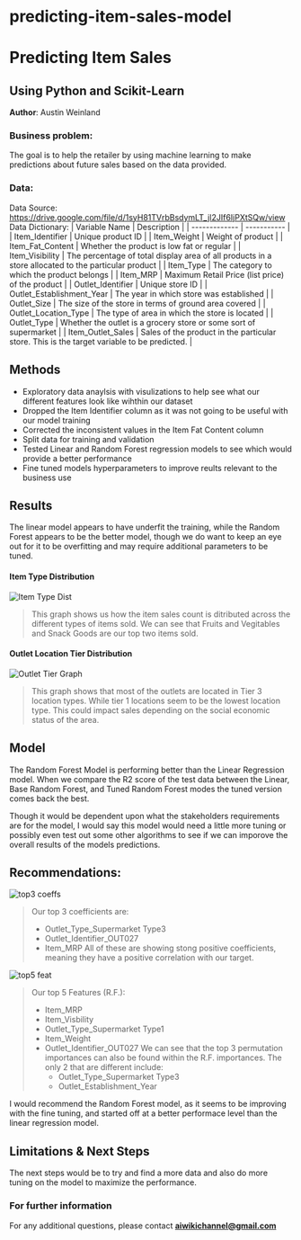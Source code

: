 # predicting-item-sales-model

# Predicting Item Sales
## Using Python and Scikit-Learn 

**Author**: Austin Weinland

### Business problem:

The goal is to help the retailer by using machine learning to make predictions 
about future sales based on the data provided.


### Data:
Data Source: https://drive.google.com/file/d/1syH81TVrbBsdymLT_jl2JIf6IjPXtSQw/view
Data Dictionary:
| Variable Name | Description |
| ------------- | ----------- |
| Item_Identifier | Unique product ID |
| Item_Weight | Weight of product |
| Item_Fat_Content | Whether the product is low fat or regular |
| Item_Visibility | The percentage of total display area of all products in a store allocated to the particular product |
| Item_Type | The category to which the product belongs |
| Item_MRP | Maximum Retail Price (list price) of the product |
| Outlet_Identifier | Unique store ID |
| Outlet_Establishment_Year | The year in which store was established |
| Outlet_Size | The size of the store in terms of ground area covered |
| Outlet_Location_Type | The type of area in which the store is located |
| Outlet_Type | Whether the outlet is a grocery store or some sort of supermarket |
| Item_Outlet_Sales | Sales of the product in the particular store. This is the target variable to be predicted. |


## Methods
- Exploratory data anaylsis with visulizations to help see what our different features look like wihthin our dataset
- Dropped the Item Identifier column as it was not going to be useful with our model training
- Corrected the inconsistent values in the Item Fat Content column
- Split data for training and validation
- Tested Linear and Random Forest regression models to see which would provide a better performance
- Fine tuned models hyperparameters to improve reults relevant to the business use

## Results

The linear model appears to have underfit the training, while the Random Forest appears to be the better model,
though we do want to keep an eye out for it to be overfitting and may require additional parameters to be tuned.

#### Item Type Distribution
![Item Type Dist](https://github.com/bubbles42/predicting-item-sales-model/assets/115664524/a4c90378-bf90-4f66-872d-22b1efd11f02)

> This graph shows us how the item sales count is ditributed across the different types of items sold. We can
  see that Fruits and Vegitables and Snack Goods are our top two items sold.

#### Outlet Location Tier Distribution
![Outlet Tier Graph](https://github.com/bubbles42/predicting-item-sales-model/assets/115664524/e3c6a753-4256-401c-8c3a-ecc7ffb41f5b)

> This graph shows that most of the outlets are located in Tier 3 location types. While tier 1 locations seem
  to be the lowest location type. This could impact sales depending on the social economic status of the area.

## Model

The Random Forest Model is performing better than the Linear Regression model. When we compare the R2 score of
the test data between the Linear, Base Random Forest, and Tuned Random Forest modes the tuned version comes
back the best. 

Though it would be dependent upon what the stakeholders requirements are for the model, I would say this model
would need a little more tuning or possibly even test out some other algorithms to see if we can imporove the 
overall results of the models predictions.

## Recommendations:
![top3 coeffs](https://github.com/bubbles42/predicting-item-sales-model/assets/115664524/f28058ed-a116-4ae9-99aa-67b4a47f8a26)
> Our top 3 coefficients are:
> - Outlet_Type_Supermarket Type3
> - Outlet_Identifier_OUT027
> - Item_MRP
> All of these are showing stong positive coefficients, meaning they have a positive correlation with our target.

![top5 feat](https://github.com/bubbles42/predicting-item-sales-model/assets/115664524/d6d8d7b1-ae1a-4caf-aa0e-dcc8db3e0a95)
> Our top 5 Features (R.F.):
>  - Item_MRP
>  - Item_Visbility
>  - Outlet_Type_Supermarket Type1
>  - Item_Weight
>  - Outlet_Identifier_OUT027
>    We can see that the top 3 permutation importances can also be found within the R.F. importances. The only
>    2 that are different include:
>    - Outlet_Type_Supermarket Type3
>    - Outlet_Establishment_Year


I would recommend the Random Forest model, as it seems to be improving with the fine tuning, 
and started off at a better performace level than the linear regression model.


## Limitations & Next Steps

The next steps would be to try and find a more data and also do more tuning on the model to maximize the 
performance.


### For further information


For any additional questions, please contact **aiwikichannel@gmail.com**
